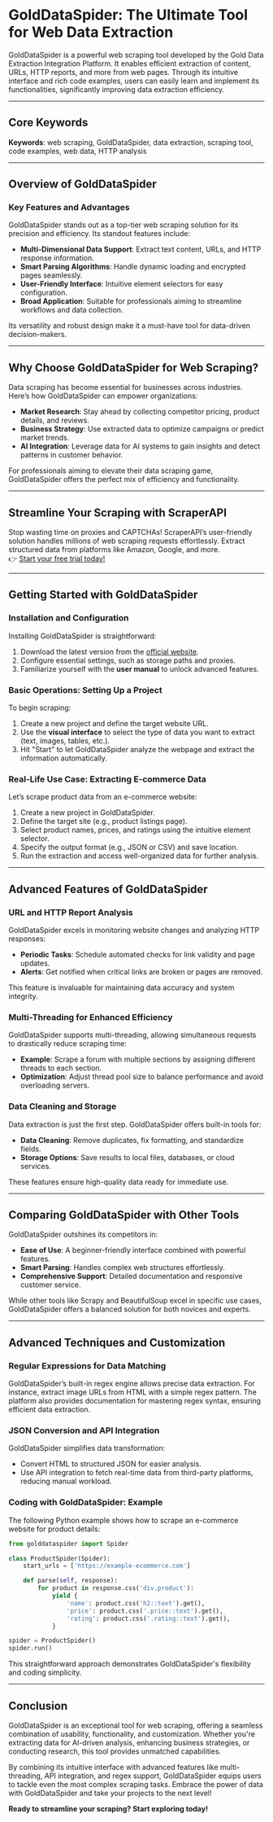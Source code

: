 
# GoldDataSpider: The Ultimate Tool for Web Data Extraction

GoldDataSpider is a powerful web scraping tool developed by the Gold Data Extraction Integration Platform. It enables efficient extraction of content, URLs, HTTP reports, and more from web pages. Through its intuitive interface and rich code examples, users can easily learn and implement its functionalities, significantly improving data extraction efficiency.

---

## Core Keywords

**Keywords**: web scraping, GoldDataSpider, data extraction, scraping tool, code examples, web data, HTTP analysis

---

## Overview of GoldDataSpider

### Key Features and Advantages

GoldDataSpider stands out as a top-tier web scraping solution for its precision and efficiency. Its standout features include:

- **Multi-Dimensional Data Support**: Extract text content, URLs, and HTTP response information.
- **Smart Parsing Algorithms**: Handle dynamic loading and encrypted pages seamlessly.
- **User-Friendly Interface**: Intuitive element selectors for easy configuration.
- **Broad Application**: Suitable for professionals aiming to streamline workflows and data collection.

Its versatility and robust design make it a must-have tool for data-driven decision-makers.

---

## Why Choose GoldDataSpider for Web Scraping?

Data scraping has become essential for businesses across industries. Here’s how GoldDataSpider can empower organizations:

- **Market Research**: Stay ahead by collecting competitor pricing, product details, and reviews.
- **Business Strategy**: Use extracted data to optimize campaigns or predict market trends.
- **AI Integration**: Leverage data for AI systems to gain insights and detect patterns in customer behavior.

For professionals aiming to elevate their data scraping game, GoldDataSpider offers the perfect mix of efficiency and functionality.

---

## Streamline Your Scraping with ScraperAPI

Stop wasting time on proxies and CAPTCHAs! ScraperAPI’s user-friendly solution handles millions of web scraping requests effortlessly. Extract structured data from platforms like Amazon, Google, and more.  
👉 [Start your free trial today!](https://bit.ly/Scraperapi)

---

## Getting Started with GoldDataSpider

### Installation and Configuration

Installing GoldDataSpider is straightforward:

1. Download the latest version from the [official website](https://example.com).
2. Configure essential settings, such as storage paths and proxies.
3. Familiarize yourself with the **user manual** to unlock advanced features.

### Basic Operations: Setting Up a Project

To begin scraping:

1. Create a new project and define the target website URL.
2. Use the **visual interface** to select the type of data you want to extract (text, images, tables, etc.).
3. Hit "Start" to let GoldDataSpider analyze the webpage and extract the information automatically.

### Real-Life Use Case: Extracting E-commerce Data

Let’s scrape product data from an e-commerce website:

1. Create a new project in GoldDataSpider.
2. Define the target site (e.g., product listings page).
3. Select product names, prices, and ratings using the intuitive element selector.
4. Specify the output format (e.g., JSON or CSV) and save location.
5. Run the extraction and access well-organized data for further analysis.

---

## Advanced Features of GoldDataSpider

### URL and HTTP Report Analysis

GoldDataSpider excels in monitoring website changes and analyzing HTTP responses:

- **Periodic Tasks**: Schedule automated checks for link validity and page updates.
- **Alerts**: Get notified when critical links are broken or pages are removed.

This feature is invaluable for maintaining data accuracy and system integrity.

### Multi-Threading for Enhanced Efficiency

GoldDataSpider supports multi-threading, allowing simultaneous requests to drastically reduce scraping time:

- **Example**: Scrape a forum with multiple sections by assigning different threads to each section.
- **Optimization**: Adjust thread pool size to balance performance and avoid overloading servers.

### Data Cleaning and Storage

Data extraction is just the first step. GoldDataSpider offers built-in tools for:

- **Data Cleaning**: Remove duplicates, fix formatting, and standardize fields.
- **Storage Options**: Save results to local files, databases, or cloud services.

These features ensure high-quality data ready for immediate use.

---

## Comparing GoldDataSpider with Other Tools

GoldDataSpider outshines its competitors in:

- **Ease of Use**: A beginner-friendly interface combined with powerful features.
- **Smart Parsing**: Handles complex web structures effortlessly.
- **Comprehensive Support**: Detailed documentation and responsive customer service.

While other tools like Scrapy and BeautifulSoup excel in specific use cases, GoldDataSpider offers a balanced solution for both novices and experts.

---

## Advanced Techniques and Customization

### Regular Expressions for Data Matching

GoldDataSpider’s built-in regex engine allows precise data extraction. For instance, extract image URLs from HTML with a simple regex pattern. The platform also provides documentation for mastering regex syntax, ensuring efficient data extraction.

### JSON Conversion and API Integration

GoldDataSpider simplifies data transformation:

- Convert HTML to structured JSON for easier analysis.
- Use API integration to fetch real-time data from third-party platforms, reducing manual workload.

### Coding with GoldDataSpider: Example

The following Python example shows how to scrape an e-commerce website for product details:

```python
from golddataspider import Spider

class ProductSpider(Spider):
    start_urls = ['https://example-ecommerce.com']

    def parse(self, response):
        for product in response.css('div.product'):
            yield {
                'name': product.css('h2::text').get(),
                'price': product.css('.price::text').get(),
                'rating': product.css('.rating::text').get(),
            }

spider = ProductSpider()
spider.run()
```

This straightforward approach demonstrates GoldDataSpider's flexibility and coding simplicity.

---

## Conclusion

GoldDataSpider is an exceptional tool for web scraping, offering a seamless combination of usability, functionality, and customization. Whether you're extracting data for AI-driven analysis, enhancing business strategies, or conducting research, this tool provides unmatched capabilities.

By combining its intuitive interface with advanced features like multi-threading, API integration, and regex support, GoldDataSpider equips users to tackle even the most complex scraping tasks. Embrace the power of data with GoldDataSpider and take your projects to the next level!

**Ready to streamline your scraping? Start exploring today!**
